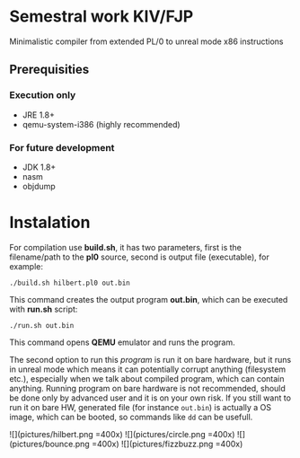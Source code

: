 # Semestral work KIV/FJP
Minimalistic compiler from extended PL/0 to unreal mode x86 instructions

## Prerequisities
### Execution only
* JRE 1.8+
* qemu-system-i386 (highly recommended)
### For future development
* JDK 1.8+
* nasm
* objdump

# Instalation
For compilation use **build.sh**, it has two parameters, first is the
filename/path to the **pl0** source, second is output file (executable),
for example:

`./build.sh hilbert.pl0 out.bin`

This command creates the output program **out.bin**, which can be executed
with **run.sh** script:

`./run.sh out.bin`

This command opens **QEMU** emulator and runs the program.

The second option
to run this _program_ is run it on bare hardware, but it runs in unreal
mode which means it can potentially corrupt anything (filesystem etc.),
especially when we talk about compiled program, which can contain anything.
Running program on bare hardware is not recommended, should be done only by
advanced user and it is on your own risk.
If you still want to run it on bare HW, generated file (for instance `out.bin`)
is actually a OS image, which can be booted, so commands like `dd` can be
usefull.

![](pictures/hilbert.png =400x)
![](pictures/circle.png =400x)
![](pictures/bounce.png =400x)
![](pictures/fizzbuzz.png =400x)
